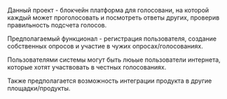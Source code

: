 Данный проект - блокчейн платформа для голосовани, на которой каждый может проголосовать и посмотреть ответы других, проверив правильность подсчета голосов.

Предполагаемый функционал - регистрация пользователя, создание собственных опросов и участие в чужих опросах/голосованиях.

Пользователями системы могут быть люьые пользователи интернета, которые хотят участвовать в честных голосованиях.

Также предполагается возможность интеграции продукта в другие площадки/продукты.
